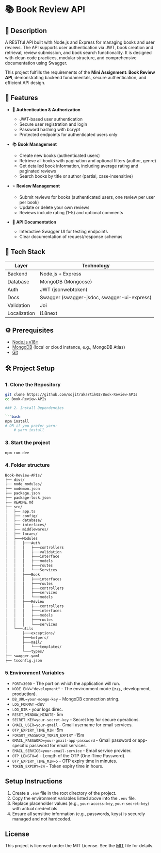# 📚 Book Review API

## 📖 Description

A RESTful API built with Node.js and Express for managing books and user reviews. The API supports user authentication via JWT, book creation and retrieval, review submission, and book search functionality. It is designed with clean code practices, modular structure, and comprehensive documentation using Swagger.

This project fulfills the requirements of the **Mini Assignment: Book Review API**, demonstrating backend fundamentals, secure authentication, and efficient API design.

## 🚀 Features

- 🔐 **Authentication & Authorization**

  - JWT-based user authentication
  - Secure user registration and login
  - Password hashing with bcrypt
  - Protected endpoints for authenticated users only

- 📚 **Book Management**

  - Create new books (authenticated users)
  - Retrieve all books with pagination and optional filters (author, genre)
  - Get detailed book information, including average rating and paginated reviews
  - Search books by title or author (partial, case-insensitive)

- ⭐ **Review Management**

  - Submit reviews for books (authenticated users, one review per user per book)
  - Update or delete your own reviews
  - Reviews include rating (1-5) and optional comments

- 📜 **API Documentation**
  - Interactive Swagger UI for testing endpoints
  - Clear documentation of request/response schemas

## 🧰 Tech Stack

| Layer        | Technology                                  |
| ------------ | ------------------------------------------- |
| Backend      | Node.js + Express                           |
| Database     | MongoDB (Mongoose)                          |
| Auth         | JWT (jsonwebtoken)                          |
| Docs         | Swagger (swagger-jsdoc, swagger-ui-express) |
| Validation   | Joi                                         |
| Localization | i18next                                     |

## ⚙️ Prerequisites

- [Node.js v18+](https://nodejs.org/)
- [MongoDB](https://www.mongodb.com/) (local or cloud instance, e.g., MongoDB Atlas)
- [Git](https://git-scm.com/)

## 🛠️ Project Setup

### 1. Clone the Repository

````bash
git clone https://github.com/sojitrakartik02/Book-Review-APIs
cd Book-Review-APIs

### 2. Install Dependencies

```bash
npm install
# OR if you prefer yarn:
    # yarn install

````

### 3. Start the project

```bash
npm run dev
```

### 4. Folder structure

```bash
Book-Review-APIs/
├── dist/
├── node_modules/
├── nodemon.json
├── package.json
├── package-lock.json
├── README.md
├── src/
│   ├── app.ts
│   ├── config/
│   ├── database/
│   ├── interfaces/
│   ├── middlewares/
│   ├── locaes/
│   ├───Modules
│   │   ├───Auth
│   │   │   ├───controllers
│   │   │   ├───validation
│   │   │   ├───interface
│   │   │   ├───models
│   │   │   ├───routes
│   │   │   └───Services
│   │   ├───Book
│   │   │   ├───interfaces
│   │   │   ├───routes
│   │   │   ├───controllers
│   │   │   ├───services
│   │   │   └───models
│   │   ├───Review
│   │   │   ├───controllers
│   │   │   ├───interfaces
│   │   │   ├───models
│   │   │   ├───routes
│   │   │   └───services
│   └───utils
│       ├───exceptions/
│       ├───helpers/
│       ├───mail/
│       │   └───templates/
│       └───types/
├── swagger.yaml
├── tsconfig.json
```

### 5.Environment Variables

- `PORT=3000` - The port on which the application will run.
- `NODE_ENV="development"` - The environment mode (e.g., development, production).
- `DB_URL=your-mongo-key` - MongoDB connection string.
- `LOG_FORMAT` -dev
- `LOG_DIR` - your logs direc.
- `RESET_WINDOW_MINUTE`- 5m
- `SECRET_KEY=your-secret-key` - Secret key for secure operations.
- `GMAIL_USER=your-gmail` - Gmail username for email services.
- `OTP_EXPIRY_TIME_MIN` -5m
- `FORGOT_PASSWORD_TOKEN_EXPIRY` -15m
- `GMAIL_PASSWORD=your-gmail-app-password` - Gmail password or app-specific password for email services.
- `EMAIL_SERVICE=your-email-service` - Email service provider.
- `OTP_LENGTH=6` - Length of the OTP (One-Time Password).
- `OTP_EXPIRY_TIME_MIN=5` - OTP expiry time in minutes.
- `TOKEN_EXPIRY=24` - Token expiry time in hours.

## Setup Instructions

1. Create a `.env` file in the root directory of the project.
2. Copy the environment variables listed above into the `.env` file.
3. Replace placeholder values (e.g., `your-access-key`, `your-secret-key`) with actual credentials.
4. Ensure all sensitive information (e.g., passwords, keys) is securely managed and not hardcoded.

## License

This project is licensed under the MIT License. See the [MIT](https://choosealicense.com/licenses/mit/) file for details.

```

```

